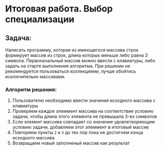 # Итоговая работа. Выбор специализации

## Задача:
Написать программу, которая из имеющегося массива строк формирует массив из строк, длина которых
меньше либо равна 3 символа. Первоначальный массив можно ввести с клавиатуры, либо задать на старте
выполнения алгоритма. При решении не рекомендуется пользоваться коллекциями, лучше обойтись
исключительно массивами.

### Алгоритм решения:
1. Пользователю необходимо ввести значения исходного массива с клавиатуры
2. Проверяем каждое элеммент массива на соответствие условию задачи, чтобы длина этого элемента не превышала 3-ех символов
3. Если элемент массива совпадает со значение удовлетворяющим условию задачи, добавляем этот элеммент в итоговый массив
4. Повторяем пункты `2` и `3` до тех пор пока не достигнем конца исходного массива
5. Возвращаем новый заполненый массив как результат